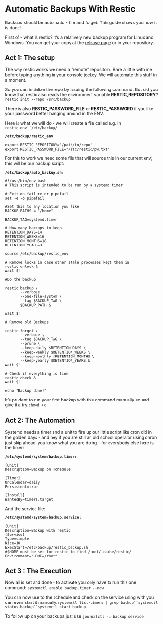 # Automatic Backups With Restic

Backups should be automatic - fire and forget. This guide shows you how it is done!

First of - what is restic? It’s a relatively new backup program for Linux and Windows. You can get your copy at the [release page](https://github.com/restic/restic/releases) or in your repository.

## Act 1: The setup

The way restic works we need a “remote” repository. Bare a little with me before typing anything in your console jockey. We will automate this stuff in a moment.

So you can initialize the repo by issuing the following command: But did you know that restic also reads the environment variable **RESTIC_REPOSITORY**?`restic init --repo /src/backup`

There is also **RESTIC_PASSWORD_FILE** or **RESTIC_PASSWORD** if you like your password better hanging around in the ENV.

Here is what we will do - we will create a file called e.g. in `restic_env``/etc/backup/`

**`/etc/backup/restic_env:`**

    export RESTIC_REPOSITORY="/path/to/repo" 
    export RESTIC_PASSWORD_FILE="/etc/restic/pw.txt"

For this to work we need some file that will source this in our current env; this will be our backup script:

**`/etc/backup/auto_backup.sh:`**

    #!/usr/bin/env bash
    # This script is intended to be run by a systemd timer
    
    # Exit on failure or pipefail
    set -e -o pipefail
    
    #Set this to any location you like
    BACKUP_PATHS = "/home"
    
    BACKUP_TAG=systemd.timer
    
    # How many backups to keep.
    RETENTION_DAYS=14
    RETENTION_WEEKS=16
    RETENTION_MONTHS=18
    RETENTION_YEARS=3
    
    source /etc/backup/restic_env
    
    # Remove locks in case other stale processes kept them in
    restic unlock &
    wait $!
    
    #Do the backup
    
    restic backup \
           --verbose
           --one-file-system \
           --tag $BACKUP_TAG \
           $BACKUP_PATH &
    
    wait $!
    
    # Remove old Backups
    
    restic forget \
           --verbose \
           --tag $BACKUP_TAG \
           --prune \
           --keep-daily $RETENTION_DAYS \
           --keep-weekly $RETENTION_WEEKS \
           --keep-monthly $RETENTION_MONTHS \
           --keep-yearly $RETENTION_YEARS &
    wait $!
    
    # Check if everything is fine
    restic check &
    wait $!
    
    echo "Backup done!"

It’s prudent to run your first backup with this command manually so and give it a try.`chmod +x`

## Act 2: The Automation

Systemd needs a timer and a unit to fire up our little script like cron did in the golden days - and hey if you are still an old school operator using chron just skip ahead; you know what you are doing - for everybody else here is the timer:

**`/etc/systemd/system/backup.timer:`**

    [Unit]
    Description=Backup on schedule
    
    [Timer]
    OnCalendar=daily
    Persistent=true
    
    [Install]
    WantedBy=timers.target

And the service file:

**`/etc/systemd/system/backup.service:`**

    [Unit]
    Description=Backup with restic
    [Service]
    Type=simple
    Nice=10
    ExecStart=/etc/backup/restic_backup.sh
    #$HOME must be set for restic to find /root/.cache/restic/
    Environment="HOME=/root"

## Act 3 : The Execution

Now all is set and done - to activate you only have to run this one command: `systemctl enable backup.timer --now`

You can now use to the schedule and check on the service using with you can even start it manually.`systemctl list-timers | grep backup``systemctl status backup``systemctl start backup`

To follow up on your backups just use `journalctl -u backup.service`
